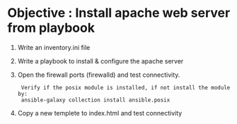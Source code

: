 # Objective : Install apache web server from playbook

1. Write an inventory.ini file
2. Write a playbook to install & configure the apache server
3. Open the firewall ports (firewalld) and test connectivity.
   
        Verify if the posix module is installed, if not install the module by:
        ansible-galaxy collection install ansible.posix

4. Copy a new templete to index.html and test connectivity

